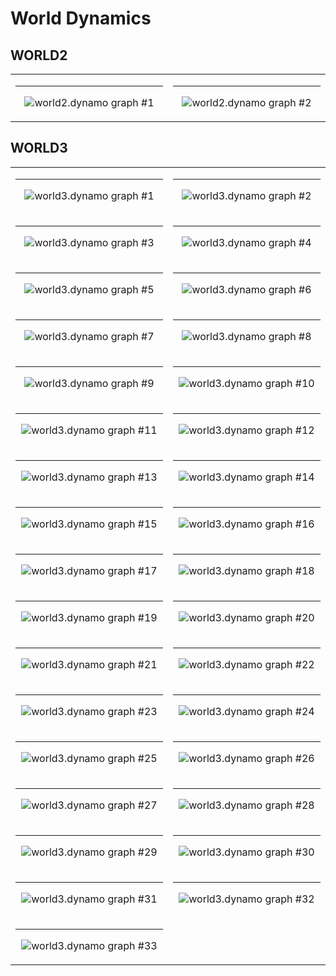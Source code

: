 # World Dynamics

## WORLD2

<table>
<tr>
<td width="30%">
<hr/>
<p align="center">
  <img src="plots/world2_(1).svg" alt="world2.dynamo graph #1" />
</p>
</td>
<td width="30%">
<hr/>
<p align="center">
  <img src="plots/world2_(2).svg" alt="world2.dynamo graph #2" />
</p>
</td>
</tr>
</table>

## WORLD3

<table>
<tr>
<td width="30%">
<hr/>
<p align="center">
  <img src="plots/world3_(1).svg" alt="world3.dynamo graph #1" />
</p>
</td>
<td width="30%">
<hr/>
<p align="center">
  <img src="plots/world3_(2).svg" alt="world3.dynamo graph #2" />
</p>
</td>
</tr>
<tr>
<td width="30%">
<hr/>
<p align="center">
  <img src="plots/world3_(3).svg" alt="world3.dynamo graph #3" />
</p>
</td>
<td width="30%">
<hr/>
<p align="center">
  <img src="plots/world3_(4).svg" alt="world3.dynamo graph #4" />
</p>
</td>
</tr>
<tr>
<td width="30%">
<hr/>
<p align="center">
  <img src="plots/world3_(5).svg" alt="world3.dynamo graph #5" />
</p>
</td>
<td width="30%">
<hr/>
<p align="center">
  <img src="plots/world3_(6).svg" alt="world3.dynamo graph #6" />
</p>
</td>
</tr>
<tr>
<td width="30%">
<hr/>
<p align="center">
  <img src="plots/world3_(7).svg" alt="world3.dynamo graph #7" />
</p>
</td>
<td width="30%">
<hr/>
<p align="center">
  <img src="plots/world3_(8).svg" alt="world3.dynamo graph #8" />
</p>
</td>
</tr>
<tr>
<td width="30%">
<hr/>
<p align="center">
  <img src="plots/world3_(9).svg" alt="world3.dynamo graph #9" />
</p>
</td>
<td width="30%">
<hr/>
<p align="center">
  <img src="plots/world3_(10).svg" alt="world3.dynamo graph #10" />
</p>
</td>
</tr>
<tr>
<td width="30%">
<hr/>
<p align="center">
  <img src="plots/world3_(11).svg" alt="world3.dynamo graph #11" />
</p>
</td>
<td width="30%">
<hr/>
<p align="center">
  <img src="plots/world3_(12).svg" alt="world3.dynamo graph #12" />
</p>
</td>
</tr>
<tr>
<td width="30%">
<hr/>
<p align="center">
  <img src="plots/world3_(13).svg" alt="world3.dynamo graph #13" />
</p>
</td>
<td width="30%">
<hr/>
<p align="center">
  <img src="plots/world3_(14).svg" alt="world3.dynamo graph #14" />
</p>
</td>
</tr>
<tr>
<td width="30%">
<hr/>
<p align="center">
  <img src="plots/world3_(15).svg" alt="world3.dynamo graph #15" />
</p>
</td>
<td width="30%">
<hr/>
<p align="center">
  <img src="plots/world3_(16).svg" alt="world3.dynamo graph #16" />
</p>
</td>
</tr>
<tr>
<td width="30%">
<hr/>
<p align="center">
  <img src="plots/world3_(17).svg" alt="world3.dynamo graph #17" />
</p>
</td>
<td width="30%">
<hr/>
<p align="center">
  <img src="plots/world3_(18).svg" alt="world3.dynamo graph #18" />
</p>
</td>
</tr>
<tr>
<td width="30%">
<hr/>
<p align="center">
  <img src="plots/world3_(19).svg" alt="world3.dynamo graph #19" />
</p>
</td>
<td width="30%">
<hr/>
<p align="center">
  <img src="plots/world3_(20).svg" alt="world3.dynamo graph #20" />
</p>
</td>
</tr>
<tr>
<td width="30%">
<hr/>
<p align="center">
  <img src="plots/world3_(21).svg" alt="world3.dynamo graph #21" />
</p>
</td>
<td width="30%">
<hr/>
<p align="center">
  <img src="plots/world3_(22).svg" alt="world3.dynamo graph #22" />
</p>
</td>
</tr>
<tr>
<td width="30%">
<hr/>
<p align="center">
  <img src="plots/world3_(23).svg" alt="world3.dynamo graph #23" />
</p>
</td>
<td width="30%">
<hr/>
<p align="center">
  <img src="plots/world3_(24).svg" alt="world3.dynamo graph #24" />
</p>
</td>
</tr>
<tr>
<td width="30%">
<hr/>
<p align="center">
  <img src="plots/world3_(25).svg" alt="world3.dynamo graph #25" />
</p>
</td>
<td width="30%">
<hr/>
<p align="center">
  <img src="plots/world3_(26).svg" alt="world3.dynamo graph #26" />
</p>
</td>
</tr>
<tr>
<td width="30%">
<hr/>
<p align="center">
  <img src="plots/world3_(27).svg" alt="world3.dynamo graph #27" />
</p>
</td>
<td width="30%">
<hr/>
<p align="center">
  <img src="plots/world3_(28).svg" alt="world3.dynamo graph #28" />
</p>
</td>
</tr>
<tr>
<td width="30%">
<hr/>
<p align="center">
  <img src="plots/world3_(29).svg" alt="world3.dynamo graph #29" />
</p>
</td>
<td width="30%">
<hr/>
<p align="center">
  <img src="plots/world3_(30).svg" alt="world3.dynamo graph #30" />
</p>
</td>
</tr>
<tr>
<td width="30%">
<hr/>
<p align="center">
  <img src="plots/world3_(31).svg" alt="world3.dynamo graph #31" />
</p>
</td>
<td width="30%">
<hr/>
<p align="center">
  <img src="plots/world3_(32).svg" alt="world3.dynamo graph #32" />
</p>
</td>
</tr>
<tr>
<td width="30%">
<hr/>
<p align="center">
  <img src="plots/world3_(33).svg" alt="world3.dynamo graph #33" />
</p>
</td>
<td width="30%">
</td>
</tr>
</table>

